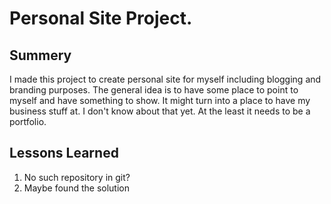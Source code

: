 
# Personal Site Project.

## Summery

I made this project to create personal site for myself including blogging and branding purposes. The general idea is to have some place to point to myself and have something to show. It might turn into a place to have my business stuff at. I don't know about that yet. At the least it needs to be a portfolio.

## Lessons Learned

1. No such repository in git?
2. Maybe found the solution
<!-- TODO: I don't know what I am doing-->
